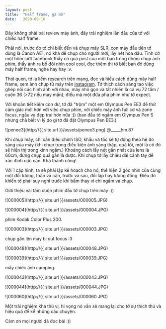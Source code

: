 ```yaml
---
layout: post
title:  "Half frame, gà mờ"
date:   2020-09-10
---
```


Đây không phải bài review máy ảnh, đây trải nghiệm lần đầu của tớ với chiếc half frame.

Phải nói, trước đó tớ chỉ biết đến và chụp máy SLR, con máy đầu tiên tớ dùng là Canon AE1, nó khá dễ chụp cho người mới, lấy nét hoa dâu. Tình cờ một hôm lướt facebook thấy có quả post của một bạn trong nhóm chụp ảnh phim, thấy ảnh ra bổ đôi nhìn cool cool, đọc thêm thì tớ biết bạn đó dùng máy half frame, nghe hay hay :v.

Thói quen, tớ la liếm research trên mạng, đọc và hiểu cách dùng máy half frame, xem ảnh chụp từ máy trên [instagram](https://www.instagram.com/explore/tags/halfframe/). Tớ thích cách sáng tạo việc ghép nối các hình ảnh với nhau, máy nhỏ gọn và tất nhiên là cả vụ 72 tấm / cuộn 36 (>72 nếu may mắn), điều mà một đứa phá phim như tớ expect.

Với khoản tiết kiệm còn dư, tớ đã "trộm" một em Olympus Pen EE3 để thử cảm giác mới hơn với việc chụp phim, với chiếc máy ảnh full cơ và zone focus, ngầu và đẹp trai hơn nữa :)) (ban đầu tớ ngắm em Olympus Pen S nhưng chả biết vì lý do gì tớ đã đặt Olympus Pen EE3.)

![penee3](http://{{ site.url }}/assets/penee3.png) @_____hm.87

Khi chụp máy, chỉ cần điều chỉnh ISO, khẩu và tốc sẽ tự động theo hệ đo sáng của máy (khi chụp trong điều kiện ánh sáng thấp, quá tối, một lá cờ đỏ sẽ hiển thị trong kính ngắm.) Khoảng cách lấy nét gần nhất của lens là 60cm, đừng chụp quá gần là được. Khi chụp tớ lấy chiều dài cánh tay để xác định cực cận. Khá thành công!.

Với 1 cặp hình, ta sẽ phải lập kế hoạch cho nó, thể hiện 2 góc nhìn của cùng một đối tượng, toàn và cận, trước và sau, đối lập hay tương đồng. Điều đó khiến tớ phải suy nghĩ trước khi bấm thay vì chỉ ngắm và chụp.

Giới thiệu vài tấm cuộn phim đầu tớ chụp trên máy :)) 

![000005](http://{{ site.url }}/assets/000005.JPG)

![000004](http://{{ site.url }}/assets/000004.JPG)

phim Kodak Color Plus 200.

![000003](http://{{ site.url }}/assets/000003.JPG)

chụp gần lên máy bị out focus :3

![000048](http://{{ site.url }}/assets/000048.JPG)

![000039](http://{{ site.url }}/assets/000039.JPG)

mấy chiếc ảnh camping. 

![000043](http://{{ site.url }}/assets/000043.JPG)

![000044](http://{{ site.url }}/assets/000044.JPG)

![000060](http://{{ site.url }}/assets/000060.JPG)


Một trải nghiệm khá thú vị, hi vọng nó vẫn sẽ mang lại cho tớ sự thích thú và hiệu quả để kể những câu chuyện.

Cảm ơn mọi người đã đọc bài :)) 
